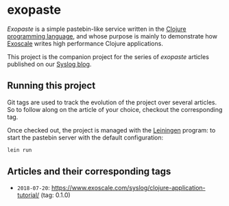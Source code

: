 # exopaste

*Exopaste* is a simple pastebin-like service written in the [Clojure programming language](https://clojure.org/), and whose purpose is mainly to demonstrate how [Exoscale](https://www.exoscale.com) writes high performance Clojure applications.

This project is the companion project for the series of *exopaste* articles published on our [Syslog blog](https://www.exoscale.com/syslog/).

## Running this project

Git tags are used to track the evolution of the project over several articles.
So to follow along on the article of your choice, checkout the corresponding
tag.

Once checked out, the project is managed with the [Leiningen](https://leiningen.org/) program: to start the pastebin server with the default configuration:

```bash
lein run
```

## Articles and their corresponding tags

- `2018-07-20`: https://www.exoscale.com/syslog/clojure-application-tutorial/ (tag: 0.1.0)
